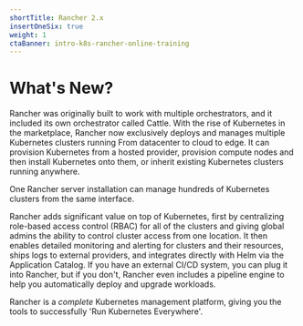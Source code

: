```yaml
---
shortTitle: Rancher 2.x
insertOneSix: true
weight: 1
ctaBanner: intro-k8s-rancher-online-training
---
```


# What's New?

Rancher was originally built to work with multiple orchestrators, and it included its own orchestrator called Cattle. With the rise of Kubernetes in the marketplace, Rancher now exclusively deploys and manages multiple Kubernetes clusters running From datacenter to cloud to edge. It can provision Kubernetes from a hosted provider, provision compute nodes and then install Kubernetes onto them, or inherit existing Kubernetes clusters running anywhere.

One Rancher server installation can manage hundreds of Kubernetes clusters from the same interface.

Rancher adds significant value on top of Kubernetes, first by centralizing role-based access control (RBAC) for all of the clusters and giving global admins the ability to control cluster access from one location. It then enables detailed monitoring and alerting for clusters and their resources, ships logs to external providers, and integrates directly with Helm via the Application Catalog. If you have an external CI/CD system, you can plug it into Rancher, but if you don't, Rancher even includes a pipeline engine to help you automatically deploy and upgrade workloads.

Rancher is a _complete_ Kubernetes management platform, giving you the tools to successfully 'Run Kubernetes Everywhere'.

